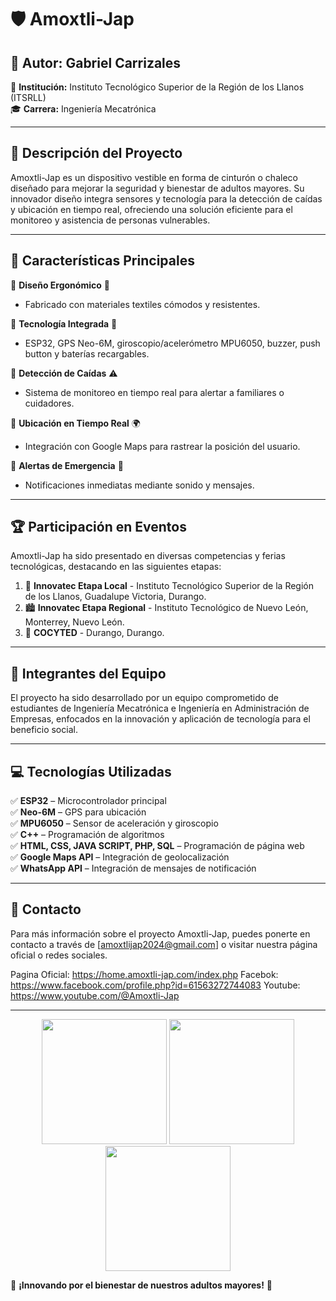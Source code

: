 # 🛡️ **Amoxtli-Jap**  

## 📌 **Autor:** Gabriel Carrizales  
📍 **Institución:** Instituto Tecnológico Superior de la Región de los Llanos (ITSRLL)  
🎓 **Carrera:** Ingeniería Mecatrónica  

---

## 📖 **Descripción del Proyecto**  
Amoxtli-Jap es un dispositivo vestible en forma de cinturón o chaleco diseñado para mejorar la seguridad y bienestar de adultos mayores. Su innovador diseño integra sensores y tecnología para la detección de caídas y ubicación en tiempo real, ofreciendo una solución eficiente para el monitoreo y asistencia de personas vulnerables.  

---

## 📂 **Características Principales**  

🔹 **Diseño Ergonómico** 🎽  
- Fabricado con materiales textiles cómodos y resistentes.  

🔹 **Tecnología Integrada** 🔌  
- ESP32, GPS Neo-6M, giroscopio/acelerómetro MPU6050, buzzer, push button y baterías recargables.  

🔹 **Detección de Caídas** ⚠️  
- Sistema de monitoreo en tiempo real para alertar a familiares o cuidadores.  

🔹 **Ubicación en Tiempo Real** 🌍  
- Integración con Google Maps para rastrear la posición del usuario.  

🔹 **Alertas de Emergencia** 📢  
- Notificaciones inmediatas mediante sonido y mensajes.  

---

## 🏆 **Participación en Eventos**  
Amoxtli-Jap ha sido presentado en diversas competencias y ferias tecnológicas, destacando en las siguientes etapas:  

1. 🏫 **Innovatec Etapa Local** - Instituto Tecnológico Superior de la Región de los Llanos, Guadalupe Victoria, Durango.  
2. 🏙️ **Innovatec Etapa Regional** - Instituto Tecnológico de Nuevo León, Monterrey, Nuevo León.  
3. 🏅 **COCYTED** - Durango, Durango.  

---

## 👥 **Integrantes del Equipo**  
El proyecto ha sido desarrollado por un equipo comprometido de estudiantes de Ingeniería Mecatrónica e Ingeniería en Administración de Empresas, enfocados en la innovación y aplicación de tecnología para el beneficio social.  

---

## 💻 **Tecnologías Utilizadas**  
✅ **ESP32** – Microcontrolador principal  
✅ **Neo-6M** – GPS para ubicación  
✅ **MPU6050** – Sensor de aceleración y giroscopio  
✅ **C++** – Programación de algoritmos  
✅ **HTML, CSS, JAVA SCRIPT, PHP, SQL** – Programación de página web  
✅ **Google Maps API** – Integración de geolocalización  
✅ **WhatsApp API** – Integración de mensajes de notificación  

---

## 📩 **Contacto**  
Para más información sobre el proyecto Amoxtli-Jap, puedes ponerte en contacto a través de [amoxtlijap2024@gmail.com] o visitar nuestra página oficial o redes sociales.  

Pagina Oficial: https://home.amoxtli-jap.com/index.php
Facebok: https://www.facebook.com/profile.php?id=61563272744083
Youtube: https://www.youtube.com/@Amoxtli-Jap 

---

<p align="center">

  <img src="https://github.com/user-attachments/assets/527f2de1-e296-47e6-8068-30e5793aaef7" width="200">
  <img src="https://github.com/user-attachments/assets/55cbca23-9a40-41d8-ad55-f69b567d20c5" width="200">
  <img src="https://github.com/user-attachments/assets/f13729f0-91dc-42d9-b046-10563d534dd7" width="200">

</p>  

🚀 **¡Innovando por el bienestar de nuestros adultos mayores!** 💙


